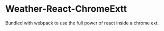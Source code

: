# Weather-React-ChromeExtt
Bundled with webpack to use the full power of react inside a chrome ext.
